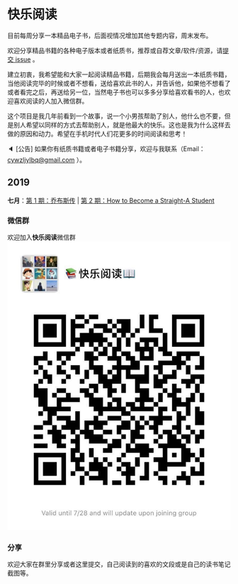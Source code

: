 # 快乐阅读

目前每周分享一本精品电子书，后面视情况增加其他专题内容，周末发布。

欢迎分享精品书籍的各种电子版本或者纸质书，推荐或自荐文章/软件/资源，请[提交 issue](https://github.com/henrytien/HappyReading/issues) 。

建立初衷，我希望能和大家一起阅读精品书籍，后期我会每月送出一本纸质书籍，当他阅读完毕的时候或者不想看，送给喜欢此书的人，并告诉他，如果他不想看了或者看完之后，再送给另一位，当然电子书也可以多多分享给喜欢看书的人，也欢迎喜欢阅读的人加入微信群。

这个项目是我几年前看到一个故事，说一个小男孩帮助了别人，他什么也不要，但是别人希望以同样的方式去帮助别人，就是他最大的快乐。这也是我为什么这样去做的原因和动力。希望在手机时代人们花更多的时间阅读和思考！

:speaker: [公告] 如果你有纸质书籍或者电子书籍分享，欢迎与我联系（Email：cywzljylbq@gmail.com ）。


## 2019

**七月**：[第 1 期：乔布斯传](docs/0001.md) | [第 2 期：How to Become a Straight-A Student](docs/0002.md) 


### 微信群
欢迎加入**快乐阅读**微信群
![微信群](images/WeChatGroup.jpg)
### 分享
欢迎大家在群里分享或者这里提交，自己阅读到的喜欢的文段或是自己的读书笔记截图等。